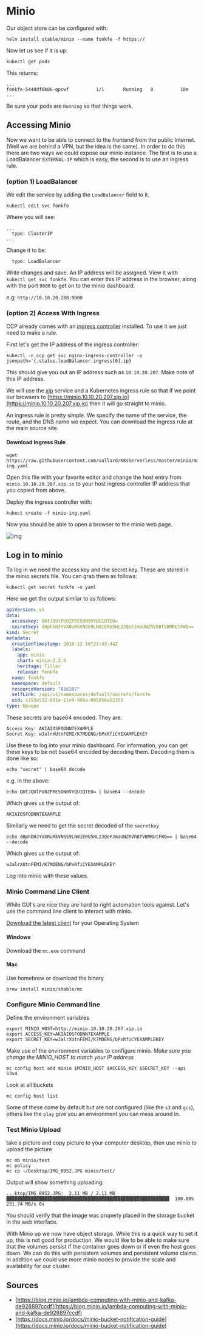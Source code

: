 # Minio

Our object store can be configured with: 

```
helm install stable/minio --name fonkfe -f https://
```

Now let us see if it is up: 

```
kubectl get pods
```

This returns: 

```
...
fonkfe-544ddf6b86-qpcwf          1/1       Running   0          18m
...
```
Be sure your pods are `Running` so that things work. 

## Accessing Minio

Now we want to be able to connect to the frontend from the public Internet.  (Well we are behind a VPN, but the idea is the same).  In order to do this there are two ways we could expose our minio instance.  The first is to use a LoadBalancer `EXTERNAL-IP` which is easy, the second is to use an ingress rule.

### (option 1) LoadBalancer

We edit the service by adding the `LoadBalancer` field to it.  

```
kubectl edit svc fonkfe
```
Where you will see:

```
...
  type: ClusterIP
...
```
Change it to be:

```
  type: LoadBalancer
```

Write changes and save. An IP address will be assigned.  View it with `kubectl get svc fonkfe`.  You can enter this IP address in the browser, along with the port `9000` to get on to the minio dashboard. 

e.g: `http://10.10.20.208:9000`


### (option 2) Access With Ingress

CCP already comes with an [ingress controller](https://kubernetes.io/docs/concepts/services-networking/ingress/) installed.  To use it we just need to make a rule. 

First let's get the IP address of the ingress controller:

```
kubectl -n ccp get svc nginx-ingress-controller -o jsonpath='{.status.loadBalancer.ingress[0].ip}
```
This should give you out an IP address such as `10.10.20.207`.  Make note of this IP address.  

We will use the [xip](http://xip.io/) service and a Kubernetes ingress rule so that if we point our browsers to [https://minio.10.10.20.207.xip.io](https://minio.10.10.20.207.xip.io) then it will go straight to minio. 
 
An ingress rule is pretty simple.  We specify the name of the service, the route, and the DNS name we expect.  You can download the ingress rule at the main source site. 

#### Download Ingress Rule

```
wget https://raw.githubusercontent.com/vallard/K8sServerless/master/minio/minio-ing.yaml
```

Open this file with your favorite editor and change the host entry from `minio.10.10.20.207.xip.io` to your host ingress controller IP address that you copied from above. 

Deploy the ingress controller with: 

```
kubect create -f minio-ing.yaml
```

Now you should be able to open a browser to the minio web page.

![img](../images/minio01.png)

## Log in to minio

To log in we need the access key and the secret key.  These are stored in the minio secrets file.  You can grab them as follows: 

```
kubectl get secret fonkfe -o yaml
```

Here we get the output similar to as follows:

```yaml
apiVersion: v1
data:
  accesskey: QUtJQUlPU0ZPRE5ON0VYQU1QTEU=
  secretkey: d0phbHJYVXRuRkVNSS9LN01ERU5HL2JQeFJmaUNZRVhBTVBMRUtFWQ==
kind: Secret
metadata:
  creationTimestamp: 2018-12-18T23:43:44Z
  labels:
    app: minio
    chart: minio-2.2.0
    heritage: Tiller
    release: fonkfe
  name: fonkfe
  namespace: default
  resourceVersion: "816207"
  selfLink: /api/v1/namespaces/default/secrets/fonkfe
  uid: c193e532-031e-11e9-906a-005056a52355
type: Opaque
```

These secrets are base64 encoded.  They are:

```
Access Key: AKIAIOSFODNN7EXAMPLE 
Secret Key: wJalrXUtnFEMI/K7MDENG/bPxRfiCYEXAMPLEKEY
```

Use these to log into your minio dashboard.  For information, you can get these keys to be not base64 encoded by decoding them.  Decoding them is done like so: 

```
echo "secret" | base64 decode
```
e.g. in the above: 

```
echo QUtJQUlPU0ZPRE5ON0VYQU1QTEU= | base64 --decode
```
Which gives us the output of: 

```
AKIAIOSFODNN7EXAMPLE
```

Similarly we need to get the secret decoded of the `secretkey`

```
echo d0phbHJYVXRuRkVNSS9LN01ERU5HL2JQeFJmaUNZRVhBTVBMRUtFWQ== | base64 --decode
```

Which gives us the output of:

```
wJalrXUtnFEMI/K7MDENG/bPxRfiCYEXAMPLEKEY
```

Log into minio with these values.

### Minio Command Line Client

While GUI's are nice they are hard to right automation tools against.  Let's use the command line client to interact with minio. 

[Download the latest client](https://docs.minio.io/docs/minio-client-complete-guide) for your Operating System

#### Windows

Download the `mc.exe` command 

#### Mac

Use homebrew or download the binary

```
brew install minio/stable/mc
```

### Configure Minio Command line

Define the environment variables

```
export MINIO_HOST=http://minio.10.10.20.207.xip.io
export ACCESS_KEY=AKIAIOSFODNN7EXAMPLE
export SECRET_KEY=wJalrXUtnFEMI/K7MDENG/bPxRfiCYEXAMPLEKEY
```

Make use of the environment variables to configure minio.  _Make sure you change the MINIO\_HOST to match your IP address_

```
mc config host add minio $MINIO_HOST $ACCESS_KEY $SECRET_KEY --api S3v4
```

Look at all buckets

```
mc config host list
```
Some of these come by default but are not configured (like the `s3` and `gcs`), others like the `play` give you an environment you can mess around in.


### Test Minio Upload

take a picture and copy picture to your computer desktop, then use minio to upload the picture

```
mc mb minio/test
mc policy 
mc cp ~/Desktop/IMG_0952.JPG minio/test/
```

Output will show something uploading:
 
```
...ktop/IMG_0952.JPG:  2.11 MB / 2.11 MB  ▓▓▓▓▓▓▓▓▓▓▓▓▓▓▓▓▓▓▓▓▓▓▓▓▓▓▓▓▓▓▓▓▓▓▓▓▓▓▓▓▓▓▓▓▓▓▓▓▓▓▓▓▓▓▓▓▓▓▓▓  100.00% 231.74 MB/s 0s
```

You should verify that the image was properly placed in the storage bucket in the web interface. 


With Minio up we now have object storage.  While this is a quick way to set it up, this is not good for production.  We would like to be able to make sure that the volumes persist if the container goes down or if even the host goes down.  We can do this with persistent volumes and persistent volume claims.  In addition we could use more minio nodes to provide the scale and availability for our cluster.



## Sources

* [https://blog.minio.io/lambda-computing-with-minio-and-kafka-de928897ccdf](https://blog.minio.io/lambda-computing-with-minio-and-kafka-de928897ccdf)
* [https://docs.minio.io/docs/minio-bucket-notification-guide](https://docs.minio.io/docs/minio-bucket-notification-guide)